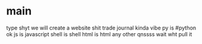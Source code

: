# main
type shyt
we will create a website shit
trade journal kinda vibe
py is #python ok
js is javascript
shell is shell
html is html
any other qnssss
wait wht
pull it
